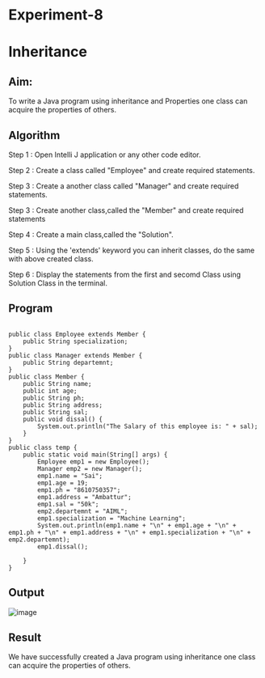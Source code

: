 # Experiment-8

# Inheritance

## Aim:
  To write a Java program using inheritance and Properties one class can acquire the properties of others.
  
## Algorithm

Step 1 : Open Intelli J application or any other code editor.

Step 2 : Create a class called "Employee" and create required statements.

Step 3 : Create a another class called "Manager" and create required statements.

Step 3 : Create another class,called the "Member" and create required statements

Step 4 : Create a main class,called the "Solution".

Step 5 : Using the 'extends' keyword you can inherit classes, do the same with above created class.

Step 6 : Display the statements from the first and secomd Class using Solution Class in the terminal.

## Program
```

public class Employee extends Member {
    public String specialization;
}
public class Manager extends Member {
    public String departemnt;
}
public class Member {
    public String name;
    public int age;
    public String ph;
    public String address;
    public String sal;
    public void dissal() {
        System.out.println("The Salary of this employee is: " + sal);
    }
}
public class temp {
    public static void main(String[] args) {
        Employee emp1 = new Employee();
        Manager emp2 = new Manager();
        emp1.name = "Sai";
        emp1.age = 19;
        emp1.ph = "8610750357";
        emp1.address = "Ambattur";
        emp1.sal = "50k";
        emp2.departemnt = "AIML";
        emp1.specialization = "Machine Learning";
        System.out.println(emp1.name + "\n" + emp1.age + "\n" + emp1.ph + "\n" + emp1.address + "\n" + emp1.specialization + "\n" + emp2.departemnt);
        emp1.dissal();

    }
}
```

## Output
![image](https://github.com/SaiDarshan2003/Experiment-6/assets/94692595/7232395e-68c4-4047-b845-4f8f6bb4d9e6)

## Result 
  We have successfully created a Java program using inheritance one class can acquire the properties of others.

